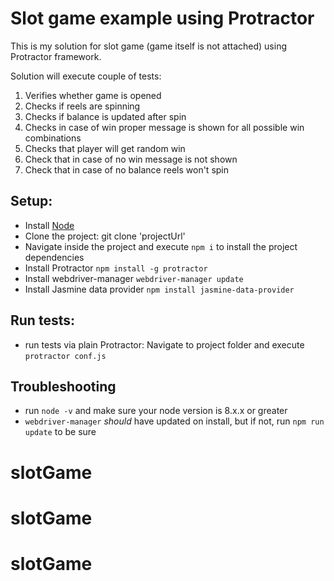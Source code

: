 # Slot game example using Protractor
This is my solution for slot game (game itself is not attached) using Protractor framework.

Solution will execute couple of tests:
1. Verifies whether game is opened
2. Checks if reels are spinning
3. Checks if balance is updated after spin
4. Checks in case of win proper message is shown for all possible win combinations
5. Checks that player will get random win
6. Check that in case of no win message is not shown
7. Check that in case of no balance reels won't spin

## Setup:
* Install [Node](http://nodejs.org)
* Clone the project: git clone 'projectUrl'
* Navigate inside the project and execute `npm i` to install the project dependencies
* Install Protractor `npm install -g protractor` 
* Install webdriver-manager `webdriver-manager update` 
* Install Jasmine data provider `npm install jasmine-data-provider`  

## Run tests:
* run tests via plain Protractor: Navigate to project folder and execute `protractor conf.js`

## Troubleshooting
* run `node -v` and make sure your node version is 8.x.x or greater
* `webdriver-manager` _should_ have updated on install, but if not, run `npm run update` to be sure
# slotGame
# slotGame
# slotGame
